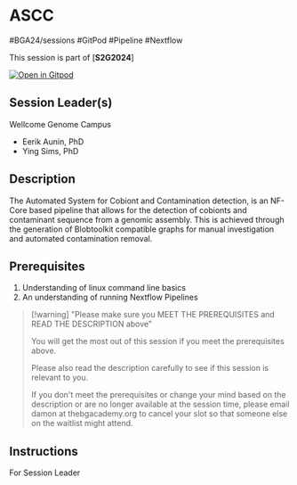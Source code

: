 # ASCC

#BGA24/sessions #GitPod #Pipeline #Nextflow

This session is part of [**S2G2024**]

[![Open in Gitpod](https://gitpod.io/button/open-in-gitpod.svg)](https://gitpod.io/#https://github.com/S2G2024/ASCC) 

## Session Leader(s)
Wellcome Genome Campus
- Eerik Aunin, PhD
- Ying Sims, PhD


## Description

The Automated System for Cobiont and Contamination detection, is an NF-Core based pipeline that allows for the detection of cobionts and contaminant sequence from a genomic assembly. This is achieved through the generation of Blobtoolkit compatible graphs for manual investigation and automated contamination removal.

## Prerequisites

1. Understanding of linux command line basics
2. An understanding of running Nextflow Pipelines

>[!warning] "Please make sure you MEET THE PREREQUISITES and READ THE DESCRIPTION above"
>
>    You will get the most out of this session if you meet the prerequisites above.
>
>    Please also read the description carefully to see if this session is relevant to you.
>    
>    If you don't meet the prerequisites or change your mind based on the description or are no longer available at the session time, please email damon at thebgacademy.org to cancel your slot so that someone else on the waitlist might attend.


## Instructions
For Session Leader
